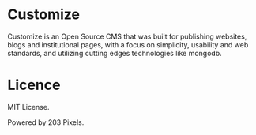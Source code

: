# Customize

Customize is an Open Source CMS that was built for publishing websites, blogs and institutional pages, with a focus on simplicity, usability and web standards, and utilizing cutting edges technologies like mongodb.


# Licence

MIT License. 

Powered by 203 Pixels.
